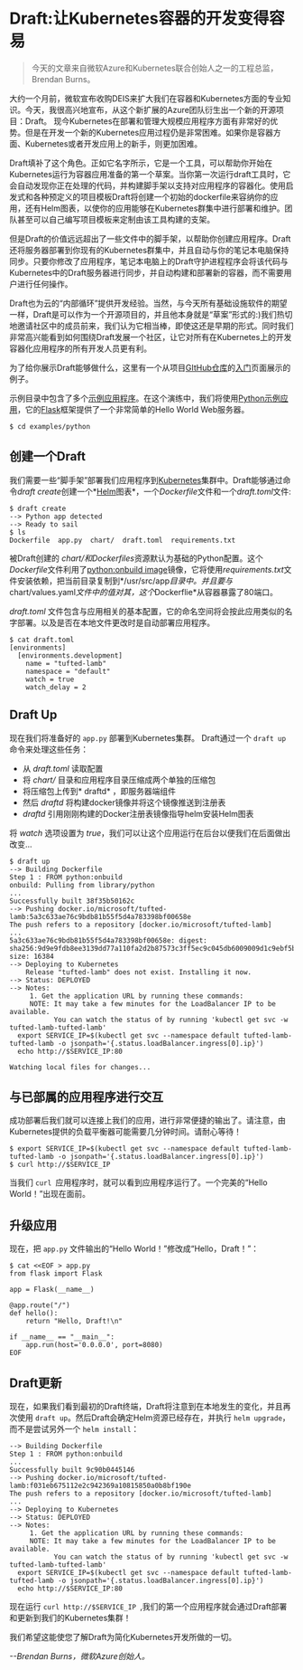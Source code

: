 # Draft:让Kubernetes容器的开发变得容易

>今天的文章来自微软Azure和Kubernetes联合创始人之一的工程总监，Brendan Burns。

大约一个月前，微软宣布收购DEIS来扩大我们在容器和Kubernetes方面的专业知识。今天，我很高兴地宣布，从这个新扩展的Azure团队衍生出一个新的开源项目：Draft。
现今Kubernetes在部署和管理大规模应用程序方面有非常好的优势。但是在开发一个新的Kubernetes应用过程仍是非常困难。如果你是容器方面、Kubernetes或者开发应用上的新手，则更加困难。

Draft填补了这个角色。正如它名字所示，它是一个工具，可以帮助你开始在Kubernetes运行为容器应用准备的第一个草案。当你第一次运行draft工具时，它会自动发现你正在处理的代码，并构建脚手架以支持对应用程序的容器化。使用启发式和各种预定义的项目模板Draft将创建一个初始的dockerfile来容纳你的应用，还有Helm图表，以使你的应用能够在Kubernetes群集中进行部署和维护。团队甚至可以自己编写项目模板来定制由该工具构建的支架。

但是Draft的价值远远超出了一些文件中的脚手架，以帮助你创建应用程序。Draft还将服务器部署到你现有的Kubernetes群集中，并且自动与你的笔记本电脑保持同步。只要你修改了应用程序，笔记本电脑上的Draft守护进程程序会将该代码与Kubernetes中的Draft服务器进行同步，并自动构建和部署新的容器，而不需要用户进行任何操作。

Draft也为云的“内部循环”提供开发经验。当然，与今天所有基础设施软件的期望一样，Draft是可以作为一个开源项目的，并且他本身就是“草案”形式的:)我们热切地邀请社区中的成员前来，我们认为它相当棒，即使这还是早期的形式。同时我们非常高兴能看到如何围绕Draft发展一个社区，让它对所有在Kubernetes上的开发容器化应用程序的所有开发人员更有利。

为了给你展示Draft能够做什么，这里有一个从项目[GItHub仓库](https://github.com/Azure/draft)的[入门](https://github.com/Azure/draft/blob/master/docs/getting-started.md)页面展示的例子。

示例目录中包含了多个[示例应用程序](https://github.com/Azure/draft/tree/master/examples)。在这个演练中，我们将使用[Python示例应用](https://github.com/Azure/draft/tree/master/examples/python)，它的[Flask](http://flask.pocoo.org/)框架提供了一个非常简单的Hello World Web服务器。

	$ cd examples/python

## 创建一个Draft

我们需要一些“脚手架”部署我们应用程序到[Kubernetes](https://kubernetes.io/)集群中。Draft能够通过命令*draft create*创建一个*[Helm](https://github.com/kubernetes/helm)图表*，一个*Dockerfile*文件和一个*draft.toml*文件:

	$ draft create
	--> Python app detected
	--> Ready to sail
	$ ls
	Dockerfile  app.py  chart/  draft.toml  requirements.txt

被Draft创建的 *chart/*和*Dockerfiles*资源默认为基础的Python配置。这个*Dockerfile*文件利用了[python:onbuild image](https://hub.docker.com/_/python/)镜像，它将使用*requirements.txt*文件安装依赖，把当前目录复制到*/usr/src/app*目录中。并且要与*chart/values.yaml*文件中的值对其，这个*Dockerflie*从容器暴露了80端口。

*draft.toml* 文件包含与应用相关的基本配置，它的命名空间将会按此应用类似的名字部署。以及是否在本地文件更改时是自动部署应用程序。

	$ cat draft.toml
	[environments]
	  [environments.development]
	    name = "tufted-lamb"
	    namespace = "default"
	    watch = true
	    watch_delay = 2

## Draft Up

现在我们将准备好的 `app.py` 部署到Kubernetes集群。
Draft通过一个 `draft up` 命令来处理这些任务：
- 从 *draft.toml* 读取配置
- 将 *chart/* 目录和应用程序目录压缩成两个单独的压缩包
- 将压缩包上传到* draftd* ，即服务器端组件
- 然后 *draftd* 将构建docker镜像并将这个镜像推送到注册表
- *draftd* 引用刚刚构建的Docker注册表镜像指导helm安装Helm图表

将 *watch* 选项设置为 *true*，我们可以让这个应用运行在后台以便我们在后面做出改变...

	$ draft up
	--> Building Dockerfile
	Step 1 : FROM python:onbuild
	onbuild: Pulling from library/python
	...
	Successfully built 38f35b50162c
	--> Pushing docker.io/microsoft/tufted-lamb:5a3c633ae76c9bdb81b55f5d4a783398bf00658e
	The push refers to a repository [docker.io/microsoft/tufted-lamb]
	...
	5a3c633ae76c9bdb81b55f5d4a783398bf00658e: digest: sha256:9d9e9fdb8ee3139dd77a110fa2d2b87573c3ff5ec9c045db6009009d1c9ebf5b size: 16384
	--> Deploying to Kubernetes
	    Release "tufted-lamb" does not exist. Installing it now.
	--> Status: DEPLOYED
	--> Notes:
	     1. Get the application URL by running these commands:
	     NOTE: It may take a few minutes for the LoadBalancer IP to be available.
	           You can watch the status of by running 'kubectl get svc -w tufted-lamb-tufted-lamb'
	  export SERVICE_IP=$(kubectl get svc --namespace default tufted-lamb-tufted-lamb -o jsonpath='{.status.loadBalancer.ingress[0].ip}')
	  echo http://$SERVICE_IP:80
	
	Watching local files for changes...

## 与已部属的应用程序进行交互

成功部署后我们就可以连接上我们的应用，进行非常便捷的输出了。请注意，由Kubernetes提供的负载平衡器可能需要几分钟时间。请耐心等待！

	$ export SERVICE_IP=$(kubectl get svc --namespace default tufted-lamb-tufted-lamb -o jsonpath='{.status.loadBalancer.ingress[0].ip}')
	$ curl http://$SERVICE_IP

当我们 `curl `应用程序时，就可以看到应用程序运行了。一个完美的“Hello World！”出现在面前。

## 升级应用

现在，把 `app.py` 文件输出的“Hello World！”修改成“Hello，Draft！”：

	$ cat <<EOF > app.py
	from flask import Flask
	
	app = Flask(__name__)
	
	@app.route("/")
	def hello():
	    return "Hello, Draft!\n"
	
	if __name__ == "__main__":
	    app.run(host='0.0.0.0', port=8080)
	EOF

## Draft更新

现在，如果我们看到最初的Draft终端，Draft将注意到在本地发生的变化，并且再次使用 `draft up`。然后Draft会确定Helm资源已经存在，并执行 `helm upgrade`，而不是尝试另外一个 `helm install`：

	--> Building Dockerfile
	Step 1 : FROM python:onbuild
	...
	Successfully built 9c90b0445146
	--> Pushing docker.io/microsoft/tufted-lamb:f031eb675112e2c942369a10815850a0b8bf190e
	The push refers to a repository [docker.io/microsoft/tufted-lamb]
	...
	--> Deploying to Kubernetes
	--> Status: DEPLOYED
	--> Notes:
	     1. Get the application URL by running these commands:
	     NOTE: It may take a few minutes for the LoadBalancer IP to be available.
	           You can watch the status of by running 'kubectl get svc -w tufted-lamb-tufted-lamb'
	  export SERVICE_IP=$(kubectl get svc --namespace default tufted-lamb-tufted-lamb -o jsonpath='{.status.loadBalancer.ingress[0].ip}')
	  echo http://$SERVICE_IP:80

现在运行 `curl http://$SERVICE_IP `,我们的第一个应用程序就会通过Draft部署和更新到我们的Kubernetes集群！

我们希望这能使您了解Draft为简化Kubernetes开发所做的一切。

*--Brendan Burns，微软Azure创始人。*


